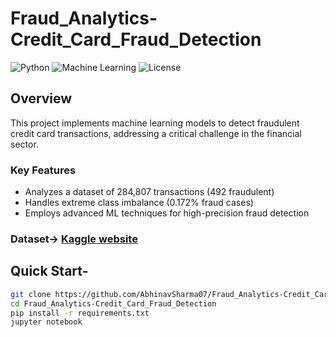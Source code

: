 # Fraud_Analytics-Credit_Card_Fraud_Detection


![Python](https://img.shields.io/badge/Python-3.7%2B-blue)
![Machine Learning](https://img.shields.io/badge/Machine%20Learning-Fraud%20Detection-orange)
![License](https://img.shields.io/badge/License-MIT-green)

## Overview

This project implements machine learning models to detect fraudulent credit card transactions, addressing a critical challenge in the financial sector.

### Key Features
- Analyzes a dataset of 284,807 transactions (492 fraudulent)
- Handles extreme class imbalance (0.172% fraud cases)
- Employs advanced ML techniques for high-precision fraud detection

### Dataset-> [Kaggle website](https://www.kaggle.com/mlg-ulb/creditcardfraud)

## Quick Start-

```bash
git clone https://github.com/AbhinavSharma07/Fraud_Analytics-Credit_Card_Fraud_Detection.git
cd Fraud_Analytics-Credit_Card_Fraud_Detection
pip install -r requirements.txt
jupyter notebook
